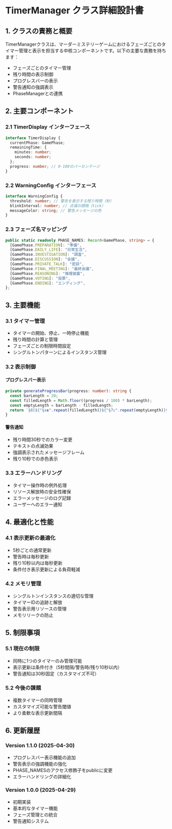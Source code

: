 # TimerManager クラス詳細設計書

## 1. クラスの責務と概要

TimerManagerクラスは、マーダーミステリーゲームにおけるフェーズごとのタイマー管理と表示を担当する中核コンポーネントです。以下の主要な責務を持ちます：

- フェーズごとのタイマー管理
- 残り時間の表示制御
- プログレスバーの表示
- 警告通知の強調表示
- PhaseManagerとの連携

## 2. 主要コンポーネント

### 2.1 TimerDisplay インターフェース

```typescript
interface TimerDisplay {
  currentPhase: GamePhase;
  remainingTime: {
    minutes: number;
    seconds: number;
  };
  progress: number; // 0-100のパーセンテージ
}
```

### 2.2 WarningConfig インターフェース

```typescript
interface WarningConfig {
  threshold: number; // 警告を表示する残り時間（秒）
  blinkInterval: number; // 点滅の間隔（tick）
  messageColor: string; // 警告メッセージの色
}
```

### 2.3 フェーズ名マッピング

```typescript
public static readonly PHASE_NAMES: Record<GamePhase, string> = {
  [GamePhase.PREPARATION]: "準備",
  [GamePhase.DAILY_LIFE]: "日常生活",
  [GamePhase.INVESTIGATION]: "調査",
  [GamePhase.DISCUSSION]: "会議",
  [GamePhase.PRIVATE_TALK]: "密談",
  [GamePhase.FINAL_MEETING]: "最終会議",
  [GamePhase.REASONING]: "推理披露",
  [GamePhase.VOTING]: "投票",
  [GamePhase.ENDING]: "エンディング",
};
```

## 3. 主要機能

### 3.1 タイマー管理

- タイマーの開始、停止、一時停止機能
- 残り時間の計算と管理
- フェーズごとの制限時間設定
- シングルトンパターンによるインスタンス管理

### 3.2 表示制御

#### プログレスバー表示
```typescript
private generateProgressBar(progress: number): string {
  const barLength = 20;
  const filledLength = Math.floor((progress / 100) * barLength);
  const emptyLength = barLength - filledLength;
  return `§8[${"§a▮".repeat(filledLength)}${"§7▯".repeat(emptyLength)}§8]`;
}
```

#### 警告通知
- 残り時間30秒でのカラー変更
- テキストの点滅効果
- 強調表示されたメッセージフレーム
- 残り10秒での赤色表示

### 3.3 エラーハンドリング

- タイマー操作時の例外処理
- リソース解放時の安全性確保
- エラーメッセージのログ記録
- ユーザーへのエラー通知

## 4. 最適化と性能

### 4.1 表示更新の最適化

- 5秒ごとの通常更新
- 警告時は毎秒更新
- 残り10秒以内は毎秒更新
- 条件付き表示更新による負荷軽減

### 4.2 メモリ管理

- シングルトンインスタンスの適切な管理
- タイマーIDの追跡と解放
- 警告表示用リソースの管理
- メモリリークの防止

## 5. 制限事項

### 5.1 現在の制限

- 同時に1つのタイマーのみ管理可能
- 表示更新は条件付き（5秒間隔/警告時/残り10秒以内）
- 警告通知は30秒固定（カスタマイズ不可）

### 5.2 今後の課題

- 複数タイマーの同時管理
- カスタマイズ可能な警告閾値
- より柔軟な表示更新間隔

## 6. 更新履歴

### Version 1.1.0 (2025-04-30)
- プログレスバー表示機能の追加
- 警告表示の強調機能の強化
- PHASE_NAMESのアクセス修飾子をpublicに変更
- エラーハンドリングの詳細化

### Version 1.0.0 (2025-04-29)
- 初期実装
- 基本的なタイマー機能
- フェーズ管理との統合
- 警告通知システム